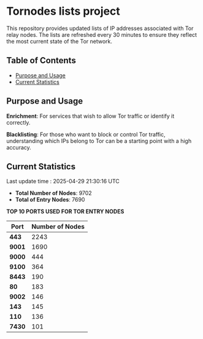 # Tornodes lists project

This repository provides updated lists of IP addresses associated with Tor relay nodes. The lists are refreshed every 30 minutes to ensure they reflect the most current state of the Tor network.

## Table of Contents

- [Purpose and Usage](#purpose-and-usage)
- [Current Statistics](#current-statistics)


## Purpose and Usage

**Enrichment**: For services that wish to allow Tor traffic or identify it correctly.

**Blacklisting**: For those who want to block or control Tor traffic, understanding which IPs belong to Tor can be a starting point with a high accuracy.

## Current Statistics

Last update time : 2025-04-29 21:30:16 UTC

- **Total Number of Nodes**: 9702
- **Total of Entry Nodes**: 7690

**TOP 10 PORTS USED FOR TOR ENTRY NODES**

| **Port** | **Number of Nodes** |
|------|-----------------|
| **443**   | 2243  |
| **9001**   | 1690  |
| **9000**   | 444  |
| **9100**   | 364  |
| **8443**   | 190  |
| **80**   | 183  |
| **9002**   | 146  |
| **143**   | 145  |
| **110**   | 136  |
| **7430**   | 101  |

